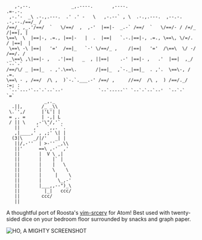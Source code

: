       ,-,--.               _,.----.       ,----.                             .=-.-.
     ,-.'-  _\ .-.,.---.  .' .' -   \   ,-.--` , \  .-.,.---.  ,--.-.  .-,--./==/_ /
    /==/_ ,_.'/==/  `   \/==/  ,  ,-'  |==|-  _.-` /==/  `   \/==/- / /=/_ /|==|, |  
    \==\  \  |==|-, .=., |==|-   |  .  |==|   `.-.|==|-, .=., \==\, \/=/. / |==|  |  
     \==\ -\ |==|   '='  /==|_   `-' \/==/_ ,    /|==|   '='  /\==\  \/ -/  /==/. /  
     _\==\ ,\|==|- ,   .'|==|   _  , ||==|    .-' |==|- ,   .'  |==|  ,_/   `--`-`   
    /==/\/ _ |==|_  . ,'.\==\.       /|==|_  ,`-._|==|_  . ,'.  \==\-, /     .=.     
    \==\ - , /==/  /\ ,  )`-.`.___.-' /==/ ,     //==/  /\ ,  ) /==/._/     :=; :    
     `--`---'`--`-`--`--'             `--`-----`` `--`-`--`--'  `--`-`       `=`          
                  _,._      
      .||,       /_ _\\     
     \.`',/      |'L'| |    
     = ,. =      | -,| L    
     / || \    ,-'\"/,'`.   
       ||     ,'   `,,. `.  
       ,|____,' , ,;' \| |  
      (3|\    _/|/'   _| |  
       ||/,-''  | >-'' _,\\
       ||'      ==\ ,-'  ,'
       ||       |  V \ ,|   
       ||       |    |` |   
       ||       |    |   \  
       ||       |    \    \
       ||       |     |    \
       ||       |      \_,-'
       ||       |___,,--")_\
       ||         |_|   ccc/
       ||        ccc/       
       ||                

A thoughtful port of Roosta's [vim-srcery](https://github.com/roosta/vim-srcery) for Atom! Best used with twenty-sided dice on your bedroom floor surrounded by snacks and graph paper.

![HO, A MIGHTY SCREENSHOT](http://i.imgur.com/zYfeVhn.png)
